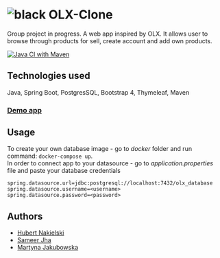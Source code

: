 # ![black](https://user-images.githubusercontent.com/60079684/135493908-5cc231ce-57c8-4823-95c5-6b3ad611ab31.png) OLX-Clone

Group project in progress. A web app inspired by OLX. It allows user to browse through products for sell, create account and add own products.

[![Java CI with Maven](https://github.com/The-Clone-Of-OLX/OLX-Clone/actions/workflows/maven.yml/badge.svg)](https://github.com/The-Clone-Of-OLX/OLX-Clone/actions/workflows/maven.yml)

## Technologies used
Java, Spring Boot, PostgresSQL, Bootstrap 4, Thymeleaf, Maven

### [Demo app](https://the-olx-clone.herokuapp.com)

## Usage
To create your own database image - go to *docker* folder and run command:  ```docker-compose up```.\
In order to connect app to your datasource - go to *application.properties* file and paste your database credentials
```
spring.datasource.url=jdbc:postgresql://localhost:7432/olx_database
spring.datasource.username=<username>
spring.datasource.password=<password>
```

## Authors
* [Hubert Nakielski](https://github.com/nakielsh)
* [Sameer Jha](https://github.com/sameerjha18)
* [Martyna Jakubowska](https://github.com/mjakubowska)

